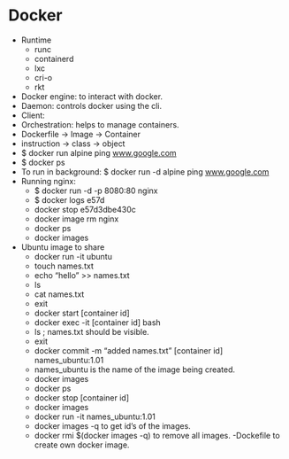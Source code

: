 # Docker

- Runtime
    - runc
    - containerd
    - lxc
    - cri-o
    - rkt
- Docker engine: to interact with docker.
- Daemon: controls docker using the cli.
- Client:
- Orchestration: helps to manage containers.
- Dockerfile → Image → Container
- instruction → class → object
- $ docker run alpine ping www.google.com
- $ docker ps
- To run in background: $ docker run -d alpine ping www.google.com
- Running nginx:
    - $ docker run -d -p 8080:80 nginx
    - $ docker logs e57d
    - docker stop e57d3dbe430c
    - docker image rm nginx
    - docker ps
    - docker images
- Ubuntu image to share
    - docker run -it ubuntu
    - touch names.txt
    - echo “hello” >> names.txt
    - ls
    - cat names.txt
    - exit
    - docker start [container id]
    - docker exec -it [container id] bash
    - ls ; names.txt should be visible.
    - exit
    - docker commit -m “added names.txt” [container id] names_ubuntu:1.01
    - names_ubuntu is the name of the image being created.
    - docker images
    - docker ps
    - docker stop [container id]
    - docker images
    - docker run -it names_ubuntu:1.01
    - docker images -q to get id’s of the images.
    - docker rmi $(docker images -q) to remove all images.
-Dockefile to create own docker image.